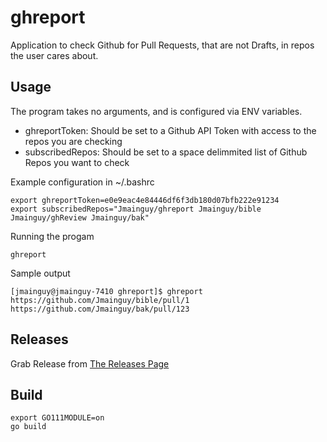 # ghreport

Application to check Github for Pull Requests, that are not Drafts, in repos the user cares about.

## Usage
The program takes no arguments, and is configured via ENV variables. 

* ghreportToken: Should be set to a Github API Token with access to the repos you are checking
* subscribedRepos: Should be set to a space delimmited list of Github Repos you want to check

Example configuration in ~/.bashrc
```
export ghreportToken=e0e9eac4e84446df6f3db180d07bfb222e91234
export subscribedRepos="Jmainguy/ghreport Jmainguy/bible Jmainguy/ghReview Jmainguy/bak"
```

Running the progam
```
ghreport
```

Sample output

```
[jmainguy@jmainguy-7410 ghreport]$ ghreport 
https://github.com/Jmainguy/bible/pull/1
https://github.com/Jmainguy/bak/pull/123
```

## Releases
Grab Release from [The Releases Page](https://github.com/Jmainguy/ghreport/releases)

## Build
```/bin/bash
export GO111MODULE=on
go build
```
